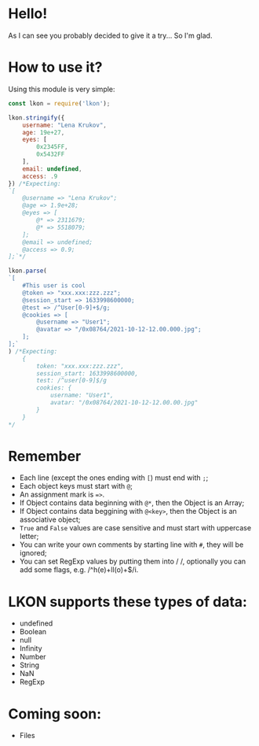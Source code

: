 # Hello!
As I can see you probably decided to give it a try... So I'm glad.

# How to use it?
Using this module is very simple:
```js
const lkon = require('lkon');

lkon.stringify({
	username: "Lena Krukov",
	age: 19e+27,
	eyes: [
		0x2345FF,
		0x5432FF
	],
	email: undefined,
	access: .9
}) /*Expecting:
`[
	@username => "Lena Krukov";
	@age => 1.9e+28;
	@eyes => [
		@* => 2311679;
		@* => 5518079;
	];
	@email => undefined;
	@access => 0.9;
];`*/

lkon.parse(
`[
	#This user is cool
	@token => "xxx.xxx:zzz.zzz";
	@session_start => 1633998600000;
	@test => /^User[0-9]+$/g;
	@cookies => [
		@username => "User1";
		@avatar => "/0x08764/2021-10-12-12.00.000.jpg";
	];
];`
) /*Expecting:
	{
		token: "xxx.xxx:zzz.zzz",
		session_start: 1633998600000,
		test: /^user[0-9]$/g
		cookies: {
			username: "User1",
			avatar: "/0x08764/2021-10-12-12.00.00.jpg"
		}
	}
*/
```

# Remember
* Each line (except the ones ending with `[`) must end with `;`;
* Each object keys must start with `@`;
* An assignment mark is `=>`.
* If Object contains data beginning with `@*`, then the Object is an Array;
* If Object contains data beggining with `@<key>`, then the Object is an associative object;
* `True` and `False` values are case sensitive and must start with uppercase letter;
* You can write your own comments by starting line with `#`, they will be ignored;
* You can set RegExp values by putting them into / /, optionally you can add some flags, e.g. /^h(e)+ll(o)+$/i.

# LKON supports these types of data:
* undefined
* Boolean
* null
* Infinity
* Number
* String
* NaN
* RegExp

# Coming soon:
* Files